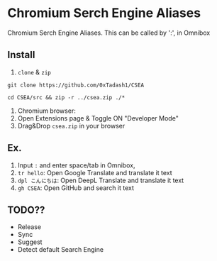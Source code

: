 # Chromium Serch Engine Aliases

Chromium Serch Engine Aliases. This can be called by ':', in Omnibox

## Install

1. `clone` & `zip`
  ```shell
  git clone https://github.com/0xTadash1/CSEA

  cd CSEA/src && zip -r ../csea.zip ./*
  ```
1. Chromium browser:
  1. Open Extensions page & Toggle ON "Developer Mode"
  1. Drag&Drop `csea.zip` in your browser

## Ex.

1. Input `:` and enter space/tab in Omnibox,
  1. `tr hello`: Open Google Translate and translate it text
  1. `dpl こんにちは`: Open DeepL Translate and translate it text
  1. `gh CSEA`: Open GitHub and search it text

## TODO??

- Release
- Sync
- Suggest
- Detect default Search Engine

